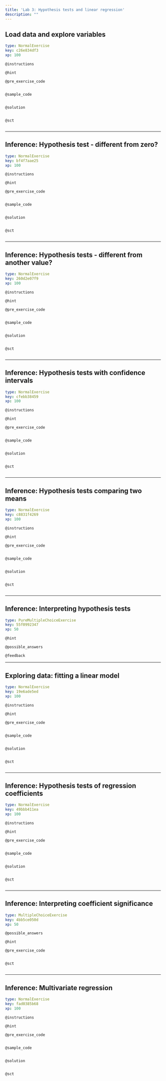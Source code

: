 ```yaml
---
title: 'Lab 3: Hypothesis tests and linear regression'
description: ""
---
```


## Load data and explore variables

```yaml
type: NormalExercise
key: c26e834df3
xp: 100
```



`@instructions`


`@hint`


`@pre_exercise_code`
```{r}

```

`@sample_code`
```{r}

```

`@solution`
```{r}

```

`@sct`
```{r}

```

---

## Inference: Hypothesis test - different from zero?

```yaml
type: NormalExercise
key: bf4f7aae25
xp: 100
```



`@instructions`


`@hint`


`@pre_exercise_code`
```{r}

```

`@sample_code`
```{r}

```

`@solution`
```{r}

```

`@sct`
```{r}

```

---

## Inference: Hypothesis tests - different from another value?

```yaml
type: NormalExercise
key: 260d2e07f9
xp: 100
```



`@instructions`


`@hint`


`@pre_exercise_code`
```{r}

```

`@sample_code`
```{r}

```

`@solution`
```{r}

```

`@sct`
```{r}

```

---

## Inference: Hypothesis tests with confidence intervals

```yaml
type: NormalExercise
key: cfebb38459
xp: 100
```



`@instructions`


`@hint`


`@pre_exercise_code`
```{r}

```

`@sample_code`
```{r}

```

`@solution`
```{r}

```

`@sct`
```{r}

```

---

## Inference: Hypothesis tests comparing two means

```yaml
type: NormalExercise
key: c8831f4269
xp: 100
```



`@instructions`


`@hint`


`@pre_exercise_code`
```{r}

```

`@sample_code`
```{r}

```

`@solution`
```{r}

```

`@sct`
```{r}

```

---

## Inference: Interpreting hypothesis tests

```yaml
type: PureMultipleChoiceExercise
key: 55f0992347
xp: 50
```



`@hint`


`@possible_answers`


`@feedback`


---

## Exploring data: fitting a linear model

```yaml
type: NormalExercise
key: 19e6ade5ed
xp: 100
```



`@instructions`


`@hint`


`@pre_exercise_code`
```{r}

```

`@sample_code`
```{r}

```

`@solution`
```{r}

```

`@sct`
```{r}

```

---

## Inference: Hypothesis tests of regression coefficients

```yaml
type: NormalExercise
key: 49bbb411ea
xp: 100
```



`@instructions`


`@hint`


`@pre_exercise_code`
```{r}

```

`@sample_code`
```{r}

```

`@solution`
```{r}

```

`@sct`
```{r}

```

---

## Inference: Interpreting coefficient significance

```yaml
type: MultipleChoiceExercise
key: 4bb5ce050d
xp: 50
```



`@possible_answers`


`@hint`


`@pre_exercise_code`
```{r}

```

`@sct`
```{r}

```

---

## Inference: Multivariate regression

```yaml
type: NormalExercise
key: fad0385b68
xp: 100
```



`@instructions`


`@hint`


`@pre_exercise_code`
```{r}

```

`@sample_code`
```{r}

```

`@solution`
```{r}

```

`@sct`
```{r}

```
